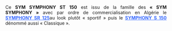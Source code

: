 ﻿---
type: pres
item: 21
---

<div>
<p align="JUSTIFY">Ce <strong>SYM SYMPHONY ST 150</strong> est issu de la famille des<strong> «&nbsp;SYM SYMPHONY&nbsp;»</strong> avec par ordre de commercialisation en Algérie le <strong><span style="text-decoration: underline;"><span style="color: #3366ff; text-decoration: underline;">SYMPHONY SR 125</span></span></strong>au look plutôt «&nbsp;sportif&nbsp;» puis le <strong><span style="text-decoration: underline;"><span style="color: #3366ff; text-decoration: underline;">SYMPHONY S 150</span></span></strong> dénommé aussi «&nbsp;Classique&nbsp;».</p>
</div>
